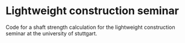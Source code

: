 # Lightweight construction seminar

Code for a shaft strength calculation for the lightweight construction seminar at the university of stuttgart.
